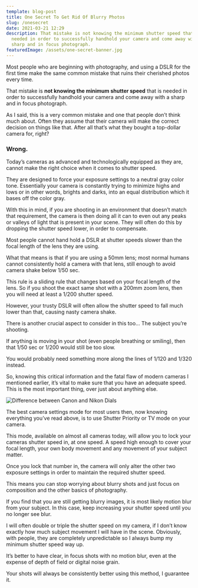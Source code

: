 ```yaml
---
template: blog-post
title: One Secret To Get Rid Of Blurry Photos
slug: /onesecret
date: 2021-03-21 12:29
description: That mistake is not knowing the minimum shutter speed that is
  needed in order to successfully handhold your camera and come away with a
  sharp and in focus photograph.
featuredImage: /assets/one-secret-banner.jpg
---
```

Most people who are beginning with photography, and using a DSLR for the first time make the same common mistake that ruins their cherished photos every time.

That mistake is **not knowing the minimum shutter speed** that is needed in order to successfully handhold your camera and come away with a sharp and in focus photograph.

As I said, this is a very common mistake and one that people don’t think much about. Often they assume that their camera will make the correct decision on things like that. After all that’s what they bought a top-dollar camera for, right?

### Wrong.

<!-- `youtube: https://youtu.be/ESGJ42zshL8` -->


Today’s cameras as advanced and technologically equipped as they are, cannot make the right choice when it comes to shutter speed.

They are designed to force your exposure settings to a neutral gray color tone. Essentially your camera is constantly trying to minimize highs and lows or in other words, brights and darks, into an equal distribution which it bases off the color gray.

With this in mind, if you are shooting in an environment that doesn’t match that requirement, the camera is then doing all it can to even out any peaks or valleys of light that is present in your scene. They will often do this by dropping the shutter speed lower, in order to compensate.

Most people cannot hand hold a DSLR at shutter speeds slower than the focal length of the lens they are using.

What that means is that if you are using a 50mm lens; most normal humans cannot consistently hold a camera with that lens, still enough to avoid camera shake below 1/50 sec.

This rule is a sliding rule that changes based on your focal length of the lens. So if you shoot the exact same shot with a 200mm zoom lens, then you will need at least a 1/200 shutter speed.

However, your trusty DSLR will often allow the shutter speed to fall much lower than that, causing nasty camera shake.

There is another crucial aspect to consider in this too… The subject you’re shooting.

If anything is moving in your shot (even people breathing or smiling), then that 1/50 sec or 1/200 would still be too slow.

You would probably need something more along the lines of 1/120 and 1/320 instead.

So, knowing this critical information and the fatal flaw of modern cameras I mentioned earlier, it’s vital to make sure that you have an adequate speed. This is the most important thing, over just about anything else.

![Difference between Canon and Nikon Dials](/assets/nikon-canon-dials.png "Differences Between Canon and Nikon Dials")

The best camera settings mode for most users then, now knowing everything you’ve read above, is to use Shutter Priority or TV mode on your camera.

This mode, available on almost all cameras today, will allow you to lock your cameras shutter speed in, at one speed. A speed high enough to cover your focal length, your own body movement and any movement of your subject matter.

Once you lock that number in, the camera will only alter the other two exposure settings in order to maintain the required shutter speed.

This means you can stop worrying about blurry shots and just focus on composition and the other basics of photography.

If you find that you are still getting blurry images, it is most likely motion blur from your subject. In this case, keep increasing your shutter speed until you no longer see blur.

I will often double or triple the shutter speed on my camera, if I don’t know exactly how much subject movement I will have in the scene. Obviously, with people, they are completely unpredictable so I always bump my minimum shutter speed way up.

It’s better to have clear, in focus shots with no motion blur, even at the expense of depth of field or digital noise grain.

Your shots will always be consistently better using this method, I guarantee it.